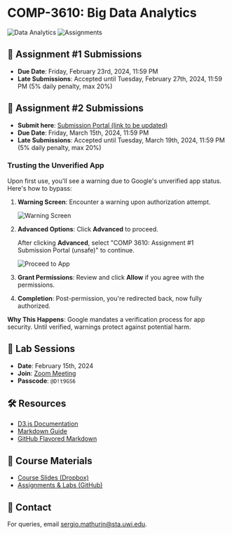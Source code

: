 # COMP-3610: Big Data Analytics

![Data Analytics](https://img.shields.io/badge/Data%20Analytics-3610-blue.svg?style=flat-square)
![Assignments](https://img.shields.io/badge/Assignments-2-green.svg?style=flat-square)

## 📑 Assignment #1 Submissions

- **Due Date**: Friday, February 23rd, 2024, 11:59 PM
- **Late Submissions**: Accepted until Tuesday, February 27th, 2024, 11:59 PM (5% daily penalty, max 20%)

## 📑 Assignment #2 Submissions

- **Submit here**: [Submission Portal (link to be updated)](#)
- **Due Date**: Friday, March 15th, 2024, 11:59 PM
- **Late Submissions**: Accepted until Tuesday, March 19th, 2024, 11:59 PM (5% daily penalty, max 20%)

### Trusting the Unverified App

Upon first use, you'll see a warning due to Google's unverified app status. Here's how to bypass:

1. **Warning Screen**: Encounter a warning upon authorization attempt.
   
   ![Warning Screen](https://i.imgur.com/UauhlZ4.png)

2. **Advanced Options**: Click **Advanced** to proceed.
   
   After clicking **Advanced**, select "COMP 3610: Assignment #1 Submission Portal (unsafe)" to continue.
   
   ![Proceed to App](https://i.imgur.com/y5zSJrp.png)

3. **Grant Permissions**: Review and click **Allow** if you agree with the permissions.

4. **Completion**: Post-permission, you're redirected back, now fully authorized.

**Why This Happens**: Google mandates a verification process for app security. Until verified, warnings protect against potential harm.

## 📅 Lab Sessions

- **Date**: February 15th, 2024
- **Join**: [Zoom Meeting](https://sta-uwi-edu.zoom.us/rec/share/LX42IK1eMvhIIMmQxzdUPx-NSk3ml0gQ1YGhBl9TV-Aanh45z6j1UgceoMCvh9PF.-KX8-F_bu_N26037)
- **Passcode**: `@D!t9GS6`

## 🛠️ Resources

- [D3.js Documentation](https://d3js.org/)
- [Markdown Guide](https://www.markdownguide.org/)
- [GitHub Flavored Markdown](https://github.github.com/gfm/)

## 📖 Course Materials

- [Course Slides (Dropbox)](https://www.dropbox.com/scl/fo/85srquuyfhq63mc2zlwq1/h?rlkey=7an69tceh11sz6rkecra64z7s&dl=0)
- [Assignments & Labs (GitHub)](https://github.com/Santius0/COMP-3610)

## 📧 Contact

For queries, email [sergio.mathurin@sta.uwi.edu](mailto:sergio.mathurin@sta.uwi.edu).
